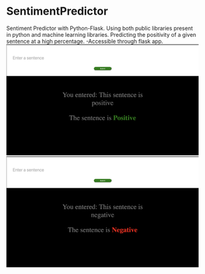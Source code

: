 # SentimentPredictor
Sentiment Predictor with Python-Flask. Using both public libraries present in python and machine learning libraries.
Predicting the positivity of a given sentence at a high percentage. -Accessible through flask app.
![Positive Example](positive.png?raw=true)
![Negative Example](negative.png?raw=true)

